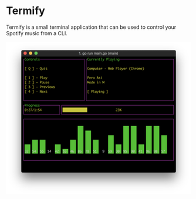 # Termify
Termify is a small terminal application that can be used to control your Spotify music from a CLI.

<img src="./screenshots/Screen Shot 2018-01-15 at 3.21.12 AM.png">